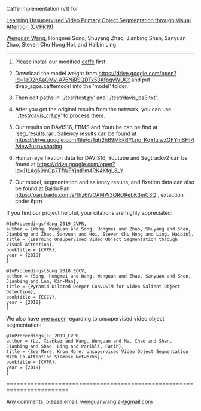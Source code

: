 Caffe Implementation (v1) for

[Learning Unsupervised Video Primary Object Segmentation through Visual Attention (CVPR19)](https://www.researchgate.net/publication/332751903_Learning_Unsupervised_Video_Object_Segmentation_through_Visual_Attention)

[Wenguan Wang](https://sites.google.com/view/wenguanwang), Hongmei Song, Shuyang Zhao, Jianbing Shen, Sanyuan Zhao, Steven Chu Hong Hoi,  and Haibin Ling
- - -

1. Please install our modified [caffe](https://github.com/maysina/PDB-ConvLSTM/blob/master/maycaffe-convlstm.rar) first. 

2. Download the model weight from https://drive.google.com/open?id=1aO2nAaQMy-A76NjRSQDTx53AfpqyWUCt and put dvap_agos.caffemodel into the 'model' folder.
 
3. Then edit paths in './test/test.py' and './test/davis_bs3.txt'.

4. After you get the original results from the network, you can use './test/davis_crf.py' to process them.

5. Our results on DAVIS16, FBMS and Youtube can be find at 'seg_results.rar'. Saliency results can be found at https://drive.google.com/file/d/1qtr2h69MEkBYLno_KqYIuiwZGFYmSHr4/view?usp=sharing

6. Human eye fixation data for DAVIS16, Youtube and Segtrackv2 can be found at https://drive.google.com/open?id=11LAg69lnCp7TfWFYjntPm4RK4KfgL8_Y.

7. Our model, segmentation and saliency results, and fixation data can also be found at Baidu Pan
https://pan.baidu.com/s/1hz6iVOAMW3QRORebK3mC3Q , extaction code: 6prn 


If you find our project helpful, your citations are highly appreciated:

    @InProceedings{Wang_2019_CVPR,
    author = {Wang, Wenguan and Song, Hongmei and Zhao, Shuyang and Shen, Jianbing and Zhao, Sanyuan and Hoi, Steven Chu Hong and Ling, Haibin},
    title = {Learning Unsupervised Video Object Segmentation through Visual Attention},
    booktitle = {CVPR},
    year = {2019}
    }

    @InProceedings{Song_2018_ECCV,
    author = {Song, Hongmei and Wang, Wenguan and Zhao, Sanyuan and Shen, Jianbing and Lam, Kin-Man},
    title = {Pyramid Dilated Deeper ConvLSTM for Video Salient Object Detection},
    booktitle = {ECCV},
    year = {2018}
    }

We also have [one paper](https://github.com/carrierlxk/COSNet) regarding to unsupervised video object segmentation:

    @InProceedings{Lu_2019_CVPR,
    author = {Lu, Xiankai and Wang, Wenguan and Ma, Chao and Shen, Jianbing and Shao, Ling and Porikli, Fatih},
    title = {See More, Know More: Unsupervised Video Object Segmentation With Co-Attention Siamese Networks},
    booktitle = {CVPR},
    year = {2019}
    }

========================================================================

Any comments, please email: wenguanwang.ai@gmail.com
